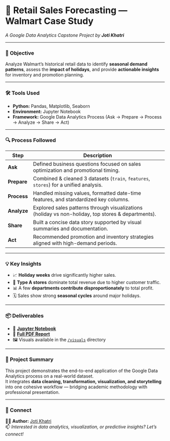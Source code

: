 # 🧩 Retail Sales Forecasting — Walmart Case Study  
*A Google Data Analytics Capstone Project by **Joti Khatri***

---

### 🎯 Objective  
Analyze Walmart’s historical retail data to identify **seasonal demand patterns**, assess the **impact of holidays**, and provide **actionable insights** for inventory and promotion planning.

---

### 🛠️ Tools Used  
- **Python:** Pandas, Matplotlib, Seaborn  
- **Environment:** Jupyter Notebook  
- **Framework:** Google Data Analytics Process (Ask → Prepare → Process → Analyze → Share → Act)

---

### 🔍 Process Followed  
| Step | Description |
|------|--------------|
| **Ask** | Defined business questions focused on sales optimization and promotional timing. |
| **Prepare** | Combined & cleaned 3 datasets (`train`, `features`, `stores`) for a unified analysis. |
| **Process** | Handled missing values, formatted date-time features, and standardized key columns. |
| **Analyze** | Explored sales patterns through visualizations (holiday vs non-holiday, top stores & departments). |
| **Share** | Built a concise data story supported by visual summaries and documentation. |
| **Act** | Recommended promotion and inventory strategies aligned with high-demand periods. |

---

### 💡 Key Insights  
- 📈 **Holiday weeks** drive significantly higher sales.  
- 🏬 **Type A stores** dominate total revenue due to higher customer traffic.  
- 📊 A few **departments contribute disproportionately** to total profit.  
- 🗓️ Sales show strong **seasonal cycles** around major holidays.

---

### 📦 Deliverables  
- 📓 [**Jupyter Notebook**](./Walmart_Sales_Forecasting.ipynb)  
- 📘 [**Full PDF Report**](./Walmart_Sales_Forecasting_Case_Study.pdf)  
- 🖼️ Visuals available in the [`/visuals`](./visuals) directory  

---

### 🧠 Project Summary  
This project demonstrates the end-to-end application of the Google Data Analytics process on a real-world dataset.  
It integrates **data cleaning, transformation, visualization, and storytelling** into one cohesive workflow — bridging academic methodology with professional presentation.

---

### 🔗 Connect  
👩‍💻 **Author:** [Joti Khatri](https://www.linkedin.com/in/joti-khatri-86658923b/)  
📫 *Interested in data analytics, visualization, or predictive insights? Let’s connect!*  

